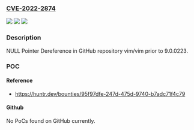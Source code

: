 ### [CVE-2022-2874](https://cve.mitre.org/cgi-bin/cvename.cgi?name=CVE-2022-2874)
![](https://img.shields.io/static/v1?label=Product&message=vim%2Fvim&color=blue)
![](https://img.shields.io/static/v1?label=Version&message=%3C%209.0.0223%20&color=brighgreen)
![](https://img.shields.io/static/v1?label=Vulnerability&message=CWE-476%20NULL%20Pointer%20Dereference&color=brighgreen)

### Description

NULL Pointer Dereference in GitHub repository vim/vim prior to 9.0.0223.

### POC

#### Reference
- https://huntr.dev/bounties/95f97dfe-247d-475d-9740-b7adc71f4c79

#### Github
No PoCs found on GitHub currently.

